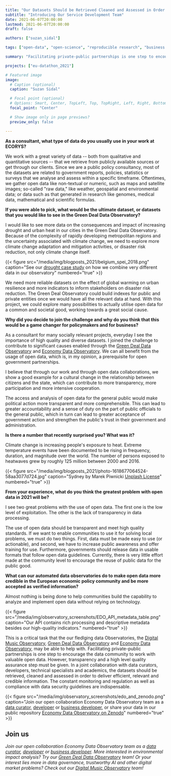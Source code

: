 ```yaml
---
title: "Our Datasets Should be Retrieved Cleaned and Assessed in Order to Deliver Efficient Relevant and Credible Information"
subtitle: "Introducing Our Service Development Team"
date: 2021-06-07T20:00:00
lastmod: 2021-06-07T20:00:00
draft: false

authors: ["suzan_sidal"]

tags: ["open-data", "open-science", "reproducible research", "business case", "urban heat", "climate change mitigation"]

summary: "Facilitating private-public partnerships is one step to encourage the data community to work with valuable open data. However, transparency and a high level quality assurance step must be given. In a joint collaboration with data curators, developers, technical specialists and academics, the datasets should be retrieved, cleaned and assessed in order to deliver efficient, relevant and credible information. The constant monitoring and regulation as well as compliance with data security guidelines are indispensable."

projects: ["eu-datathon_2021"]

# Featured image
image:
  # Caption (optional)
  caption: "Suzan Sidal"

  # Focal point (optional)
  # Options: Smart, Center, TopLeft, Top, TopRight, Left, Right, BottomLeft, Bottom, BottomRight
  focal_point: "Center"

  # Show image only in page previews?
  preview_only: false

---
```


**As a consultant, what type of data do you usually use in your work at ECORYS?**

We work with a great variety of data -- both from qualitative and quantitative sources -- that we retrieve from publicly available sources or get through our clients. Since we are a public policy consultancy, most of the datasets are related to government reports, policies, statistics or surveys that we analyse and assess within a specific timeframe. Oftentimes, we gather open data like non-textual or numeric, such as maps and satellite images; so-called "raw data," like weather, geospatial and environmental data; or data such as that generated in research like genomes, medical data, mathematical and scientific formulas.

**If you were able to pick, what would be the ultimate dataset, or datasets that you would like to see in the Green Deal Data Observatory?** 

I would like to see more data on the consequences and impact of increasing drought and urban heat in our cities in the Green Deal Data Observatory. Because of the complexity of rapidly developing metropolitan regions and the uncertainty associated with climate change, we need to explore more climate change adaptation and mitigation activities, or disaster risk reduction, not only climate change itself.  

{{< figure src="/media/img/blogposts_2021/belgium_spei_2018.png" caption="See our [drought case study](https://greendeal.dataobservatory.eu/post/2021-04-23-belgium-flood-insurance/) on how we combine very different data in our observatory" numbered="true" >}}

We need more reliable datasets on the effect of global warming on urban resilience and more indicators to inform stakeholders on disaster risk reduction. The Green Deal Observatory could build indexes for public and private entities once we would have all the relevant data at hand. With this project, we could explore many possibilities to actually utilise open data for a common and societal good, working towards a great social cause. 


**Why did you decide to join the challenge and why do you think that this would be a game changer for policymakers and for business?**

As a consultant for many socially relevant projects, everyday I see the importance of high quality and diverse datasets. I joined the challenge to contribute to significant causes enabled through the [Green Deal Data Observatory](https://greendeal.dataobservatory.eu/) and [Economy Data Observatory](https://economy.dataobservatory.eu/). We can all benefit from the usage of open data, which is, in my opinion, a prerequisite for open government partnerships. 

I believe that through our work and through open data collaborations, we show a good example for a cultural change in the relationship between citizens and the state, which can contribute to more transparency, more participation and more intensive cooperation. 

The access and analysis of open data for the general public would make political action more transparent and more comprehensible. This can lead to greater accountability and a sense of duty on the part of public officials to the general public, which in turn can lead to greater acceptance of government action and strengthen the public's trust in their government and administration. 


**Is there a number that recently surprised you? What was it?**

Climate change is increasing people's exposure to heat. Extreme temperature events have been documented to be rising in frequency, duration, and magnitude over the world. The number of persons exposed to heatwaves grew by roughly 125 million between 2000 and 2016.

{{< figure src="/media/img/blogposts_2021/photo-1618677064524-58aa3077d724.jpg" caption="Sydney by Marek Piwnicki [Unplash License](https://unsplash.com/license)" numbered="true" >}}

**From your experience, what do you think the greatest problem with open data in 2021 will be?**

I see two great problems with the use of open data. The first one is the low level of exploitation.  The other is the lack of transparency in data processing.

The use of open data should be transparent and meet high quality standards. If we want to enable communities to use it for solving local problems, we must do two things. First, data must be made easy to use (or actionable), and second, we have to increase public awareness and offer training for use. Furthermore, governments should release data in usable formats that follow open data guidelines. Currently, there is very little effort made at the community level to encourage the reuse of public data for the public good.


**What can our automated data observatories do to make open data more credible in the European economic policy community and be more accepted as verified information?**

Almost nothing is being done to help communities build the capability to analyze and implement open data without relying on technology. 

{{< figure src="/media/img/observatory_screenshots/EDO_API_metadata_table.png" caption="Our API contains rich processing and descriptive metadata besides our high-quality indicators." numbered="true" >}}

This is a critical task that the our fledlging data Observatories, the [Digital Music Observatory](https://music.dataobservatory.eu/),  [Green Deal Data Observatory](https://greendeal.dataobservatory.eu/) and [Economy Data Observatory](https://economy.dataobservatory.eu/), may be able to help with. Facilitating private-public partnerships is one step to encourage the data community to work with valuable open data. However, transparency and a high level quality assurance step must be given. In a joint collaboration with data curators, developers, technical specialists and academics, the datasets should be retrieved, cleaned and assessed in order to deliver efficient, relevant and credible information. The constant monitoring and regulation as well as compliance with data security guidelines are indispensable. 

{{< figure src="/media/img/observatory_screenshots/edo_and_zenodo.png" caption="Join our open collaboration Economy Data Observatory team as a [data curator](/authors/curator), [developer](/authors/developer) or [business developer](/authors/team), or share your data in our public repository [Economy Data Observatory on Zenodo](https://zenodo.org/communities/economy_observatory/)" numbered="true" >}}

## Join us

*Join our open collaboration Economy Data Observatory team as a [data curator](/authors/curator), [developer](/authors/developer) or [business developer](/authors/team). More interested in environmental impact analysis? Try our [Green Deal Data Observatory](https://greendeal.dataobservatory.eu/#contributors) team! Or your interest lies more in data governance, trustworthy AI and other digital market problems? Check out our [Digital Music Observatory](https://music.dataobservatory.eu/#contributors) team!*

